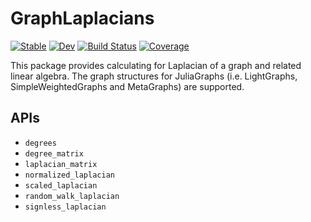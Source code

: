 # GraphLaplacians

[![Stable](https://img.shields.io/badge/docs-stable-blue.svg)](https://yuehhua.github.io/GraphLaplacians.jl/stable)
[![Dev](https://img.shields.io/badge/docs-dev-blue.svg)](https://yuehhua.github.io/GraphLaplacians.jl/dev)
[![Build Status](https://travis-ci.org/yuehhua/GraphLaplacians.jl.svg?branch=master)](https://travis-ci.org/yuehhua/GraphLaplacians.jl)
[![Coverage](https://codecov.io/gh/yuehhua/GraphLaplacians.jl/branch/master/graph/badge.svg)](https://codecov.io/gh/yuehhua/GraphLaplacians.jl)

This package provides calculating for Laplacian of a graph and related linear algebra. The graph structures for JuliaGraphs (i.e. LightGraphs, SimpleWeightedGraphs and MetaGraphs) are supported.

## APIs

* `degrees`
* `degree_matrix`
* `laplacian_matrix`
* `normalized_laplacian`
* `scaled_laplacian`
* `random_walk_laplacian`
* `signless_laplacian`
